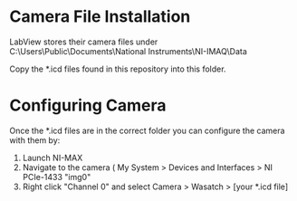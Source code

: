 # Camera File Installation

LabView stores their camera files under C:\Users\Public\Documents\National Instruments\NI-IMAQ\Data

Copy the *.icd files found in this repository into this folder.

# Configuring Camera

Once the *.icd files are in the correct folder you can configure the camera with them by:
1. Launch NI-MAX
2. Navigate to the camera ( My System > Devices and Interfaces > NI PCIe-1433 "img0"
3. Right click "Channel 0" and select Camera > Wasatch > \[your *.icd file\]

